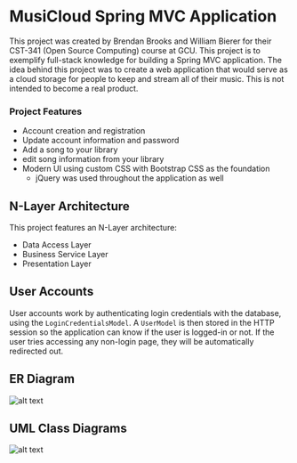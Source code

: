 # MusiCloud Spring MVC Application
This project was created by Brendan Brooks and William Bierer for their CST-341 (Open Source Computing) course at GCU. This project is to exemplify full-stack knowledge for building a Spring MVC application.
The idea behind this project was to create a web application that would serve as a cloud storage for people to keep and stream all of their music. This is not intended to become a real product.

### Project Features
- Account creation and registration
- Update account information and password
- Add a song to your library
- edit song information from your library
- Modern UI using custom CSS with Bootstrap CSS as the foundation
  - jQuery was used throughout the application as well

## N-Layer Architecture
This project features an N-Layer architecture:
- Data Access Layer
- Business Service Layer
- Presentation Layer

## User Accounts
User accounts work by authenticating login credentials with the database, using the `LoginCredentialsModel`. A `UserModel` is then stored in the HTTP session so the application can know if the user is logged-in or not. If the user tries accessing any non-login page, they will be automatically redirected out.

## ER Diagram
![alt text](https://cdn.discordapp.com/attachments/210313100342067201/525215274522116120/unknown.png)

## UML Class Diagrams
![alt text](https://cdn.discordapp.com/attachments/210313100342067201/525214683720974346/UMLClassDiagrams-Page-1.png)
